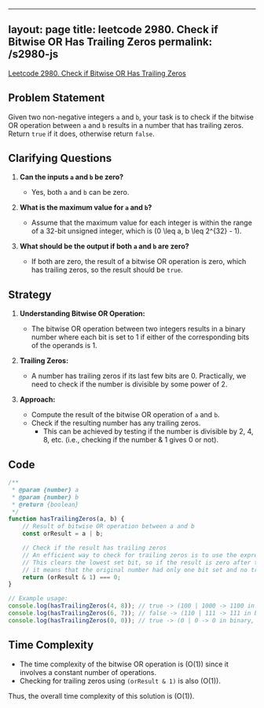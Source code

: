
---
layout: page
title: leetcode 2980. Check if Bitwise OR Has Trailing Zeros
permalink: /s2980-js
---
[Leetcode 2980. Check if Bitwise OR Has Trailing Zeros](https://algoadvance.github.io/algoadvance/l2980)
## Problem Statement

Given two non-negative integers `a` and `b`, your task is to check if the bitwise OR operation between `a` and `b` results in a number that has trailing zeros. Return `true` if it does, otherwise return `false`.

## Clarifying Questions

1. **Can the inputs `a` and `b` be zero?**
   - Yes, both `a` and `b` can be zero.
   
2. **What is the maximum value for `a` and `b`?**
   - Assume that the maximum value for each integer is within the range of a 32-bit unsigned integer, which is \(0 \leq a, b \leq 2^{32} - 1\).

3. **What should be the output if both `a` and `b` are zero?**
   - If both are zero, the result of a bitwise OR operation is zero, which has trailing zeros, so the result should be `true`.

## Strategy

1. **Understanding Bitwise OR Operation:**
   - The bitwise OR operation between two integers results in a binary number where each bit is set to 1 if either of the corresponding bits of the operands is 1.
   
2. **Trailing Zeros:**
   - A number has trailing zeros if its last few bits are 0. Practically, we need to check if the number is divisible by some power of 2.

3. **Approach:**
   - Compute the result of the bitwise OR operation of `a` and `b`.
   - Check if the resulting number has any trailing zeros.
     - This can be achieved by testing if the number is divisible by 2, 4, 8, etc. (i.e., checking if the number & 1 gives 0 or not).

## Code

```javascript
/**
 * @param {number} a
 * @param {number} b
 * @return {boolean}
 */
function hasTrailingZeros(a, b) {
    // Result of bitwise OR operation between a and b
    const orResult = a | b;

    // Check if the result has trailing zeros
    // An efficient way to check for trailing zeros is to use the expression `orResult & (orResult - 1)`
    // This clears the lowest set bit, so if the result is zero after this operation, 
    // it means that the original number had only one bit set and no trailing zeros.
    return (orResult & 1) === 0;
}

// Example usage:
console.log(hasTrailingZeros(4, 8)); // true -> (100 | 1000 -> 1100 in binary, has trailing zeros)
console.log(hasTrailingZeros(6, 7)); // false -> (110 | 111 -> 111 in binary, no trailing zeros)
console.log(hasTrailingZeros(0, 0)); // true -> (0 | 0 -> 0 in binary, has trailing zeros)
```

## Time Complexity

- The time complexity of the bitwise OR operation is \(O(1)\) since it involves a constant number of operations.
- Checking for trailing zeros using `(orResult & 1)` is also \(O(1)\).
  
Thus, the overall time complexity of this solution is \(O(1)\).